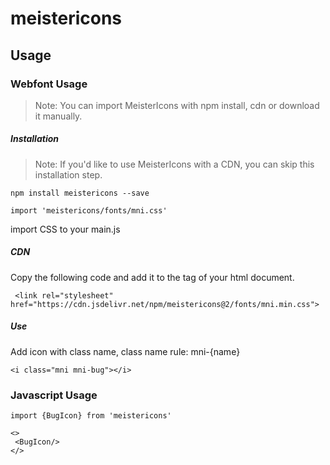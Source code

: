 # meistericons

## Usage

### Webfont Usage
>Note: You can import MeisterIcons with npm install, cdn or download it manually.

##### Installation
>Note: If you'd like to use MeisterIcons with a CDN, you can skip this installation step.
```
npm install meistericons --save
```
```
import 'meistericons/fonts/mni.css'
```

import CSS to your main.js

##### CDN
Copy the following code and add it to the <head> tag of your html document.

```
 <link rel="stylesheet" href="https://cdn.jsdelivr.net/npm/meistericons@2/fonts/mni.min.css">
 ```

##### Use
Add icon with class name, class name rule: mni-{name}
```
<i class="mni mni-bug"></i>
```

 ### Javascript Usage
 
 ```
import {BugIcon} from 'meistericons'
 
 <>
  <BugIcon/>
 </>
```
